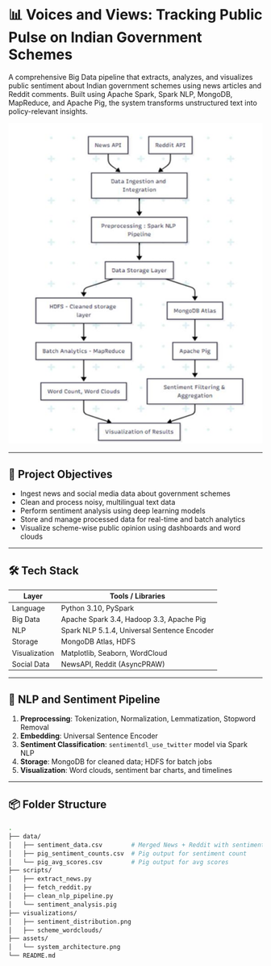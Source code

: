 # 📊 Voices and Views: Tracking Public Pulse on Indian Government Schemes

A comprehensive Big Data pipeline that extracts, analyzes, and visualizes public sentiment about Indian government schemes using news articles and Reddit comments. Built using Apache Spark, Spark NLP, MongoDB, MapReduce, and Apache Pig, the system transforms unstructured text into policy-relevant insights.

<p align="center">
  <img src="./assets/System_architecture.png" alt="System Architecture" width="600">
</p>

---

## 🚀 Project Objectives

- Ingest news and social media data about government schemes
- Clean and process noisy, multilingual text data
- Perform sentiment analysis using deep learning models
- Store and manage processed data for real-time and batch analytics
- Visualize scheme-wise public opinion using dashboards and word clouds

---

## 🛠️ Tech Stack

| Layer           | Tools / Libraries |
|----------------|-------------------|
| Language        | Python 3.10, PySpark |
| Big Data        | Apache Spark 3.4, Hadoop 3.3, Apache Pig |
| NLP             | Spark NLP 5.1.4, Universal Sentence Encoder |
| Storage         | MongoDB Atlas, HDFS |
| Visualization   | Matplotlib, Seaborn, WordCloud |
| Social Data     | NewsAPI, Reddit (AsyncPRAW) |

---

## 🧠 NLP and Sentiment Pipeline

1. **Preprocessing**: Tokenization, Normalization, Lemmatization, Stopword Removal  
2. **Embedding**: Universal Sentence Encoder  
3. **Sentiment Classification**: `sentimentdl_use_twitter` model via Spark NLP  
4. **Storage**: MongoDB for cleaned data; HDFS for batch jobs  
5. **Visualization**: Word clouds, sentiment bar charts, and timelines

---

## 📦 Folder Structure

```bash
.
├── data/
│   ├── sentiment_data.csv        # Merged News + Reddit with sentiments
│   ├── pig_sentiment_counts.csv  # Pig output for sentiment count
│   └── pig_avg_scores.csv        # Pig output for avg scores
├── scripts/
│   ├── extract_news.py
│   ├── fetch_reddit.py
│   ├── clean_nlp_pipeline.py
│   └── sentiment_analysis.pig
├── visualizations/
│   ├── sentiment_distribution.png
│   ├── scheme_wordclouds/
├── assets/
│   └── system_architecture.png
└── README.md

